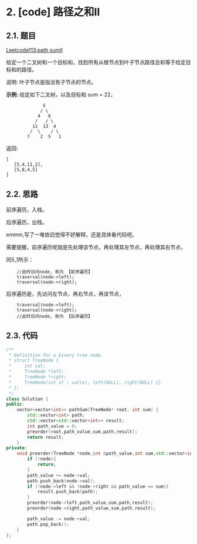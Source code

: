 # 2. [code] 路径之和Ⅱ

## 2.1. 题目

[Leetcode113:path sumⅡ](https://leetcode-cn.com/problems/path-sum-ii)

给定一个二叉树和一个目标和，找到所有从根节点到叶子节点路径总和等于给定目标和的路径。

说明: 叶子节点是指没有子节点的节点。

**示例:**
给定如下二叉树，以及目标和 sum = 22，
```
              5
             / \
            4   8
           /   / \
          11  13  4
         /  \    / \
        7    2  5   1
```

返回:
```
[
   [5,4,11,2],
   [5,8,4,5]
]
```

## 2.2. 思路

前序遍历，入栈。

后序遍历，出栈。

emmm,写了一堆依旧觉得不好解释，还是具体看代码吧。

需要提醒，前序遍历呢就是先处理该节点，再处理其左节点，再处理其右节点，

同5_1所示：

```
    //此时访问node, 称为 【前序遍历】
    traversal(node->left);
    traversal(node->right);
```

后序遍历是，先访问左节点，再右节点，再该节点，

```
    traversal(node->left);
    traversal(node->right);
    //此时访问node, 称为 【后序遍历】
```

## 2.3. 代码

```c++
/**
 * Definition for a binary tree node.
 * struct TreeNode {
 *     int val;
 *     TreeNode *left;
 *     TreeNode *right;
 *     TreeNode(int x) : val(x), left(NULL), right(NULL) {}
 * };
 */
class Solution {
public:
    vector<vector<int>> pathSum(TreeNode* root, int sum) {
        std::vector<int> path;
        std::vector<std::vector<int>> result;
        int path_value = 0;
        preorder(root,path_value,sum,path,result);
        return result;
    }
private:
    void preorder(TreeNode *node,int &path_value,int sum,std::vector<int> &path,std::vector<std::vector<int>> &result){
        if (!node){
            return;
        }
        path_value += node->val;
        path.push_back(node->val);
        if (!node->left && !node->right && path_value == sum){
            result.push_back(path);
        }
        preorder(node->left,path_value,sum,path,result);
        preorder(node->right,path_value,sum,path,result);

        path_value -= node->val;
        path.pop_back();
    }
};
```

